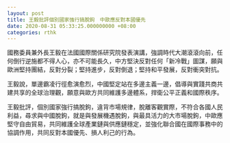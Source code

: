 ```yaml
---
layout: post
title: 王毅批評個別國家強行搞脫鉤　中歐應反對本國優先
date: 2020-08-31 05:33:25.000000000 +08:00
categories: rthk
---
```


國務委員兼外長王毅在法國國際關係研究院發表演講，強調時代大潮滾滾向前，任何倒行逆施都不得人心，亦不可能長久，中方堅決反對任何「新冷戰」圖謀，願與歐洲堅持團結，反對分裂；堅持進步，反對倒退；堅持和平發展，反對衝突對抗。

王毅說，單邊霸凌行徑愈演愈烈，中國堅定站在多邊主義一邊，倡導與實踐共商共建共享的全球治理觀，願意與歐方共同維護多邊體系，捍衛公平正義和國際秩序。

王毅批評，個別國家強行搞脫鉤，違背市場規律，脫離客觀實際，不符合各國人民利益，尋求與中國脫鉤，就是與發展機遇脫鉤，與最具活力的大市場脫鉤，中歐應堅守自由貿易，共同維護全球產業鏈與供應鏈穩定，並強化聯合國在國際事務中的協調作用，共同反對本國優先、損人利己的行為。
